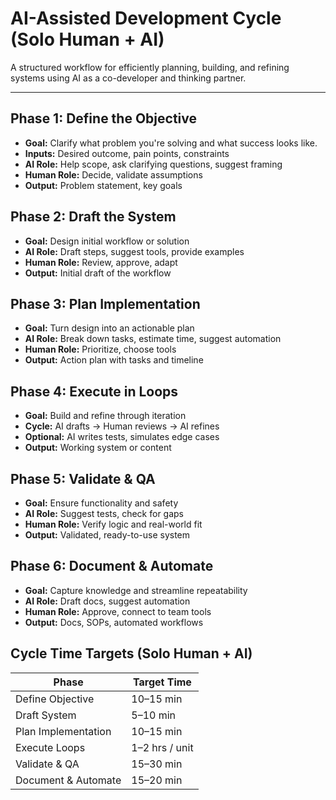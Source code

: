 # AI-Assisted Development Cycle (Solo Human + AI)

A structured workflow for efficiently planning, building, and refining systems using AI as a co-developer and thinking partner.

---

## Phase 1: Define the Objective

- **Goal:** Clarify what problem you're solving and what success looks like.
- **Inputs:** Desired outcome, pain points, constraints
- **AI Role:** Help scope, ask clarifying questions, suggest framing
- **Human Role:** Decide, validate assumptions
- **Output:** Problem statement, key goals

## Phase 2: Draft the System

- **Goal:** Design initial workflow or solution
- **AI Role:** Draft steps, suggest tools, provide examples
- **Human Role:** Review, approve, adapt
- **Output:** Initial draft of the workflow

## Phase 3: Plan Implementation

- **Goal:** Turn design into an actionable plan
- **AI Role:** Break down tasks, estimate time, suggest automation
- **Human Role:** Prioritize, choose tools
- **Output:** Action plan with tasks and timeline

## Phase 4: Execute in Loops

- **Goal:** Build and refine through iteration
- **Cycle:** AI drafts → Human reviews → AI refines
- **Optional:** AI writes tests, simulates edge cases
- **Output:** Working system or content

## Phase 5: Validate & QA

- **Goal:** Ensure functionality and safety
- **AI Role:** Suggest tests, check for gaps
- **Human Role:** Verify logic and real-world fit
- **Output:** Validated, ready-to-use system

## Phase 6: Document & Automate

- **Goal:** Capture knowledge and streamline repeatability
- **AI Role:** Draft docs, suggest automation
- **Human Role:** Approve, connect to team tools
- **Output:** Docs, SOPs, automated workflows

## Cycle Time Targets (Solo Human + AI)

| Phase                | Target Time     |
|----------------------|-----------------|
| Define Objective     | 10–15 min       |
| Draft System         | 5–10 min        |
| Plan Implementation  | 10–15 min       |
| Execute Loops        | 1–2 hrs / unit  |
| Validate & QA        | 15–30 min       |
| Document & Automate  | 15–20 min       |

